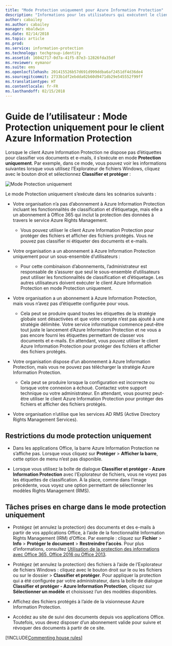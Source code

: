```yaml
---
title: "Mode Protection uniquement pour Azure Information Protection"
description: "Informations pour les utilisateurs qui exécutent le client Azure Information Protection en mode protection uniquement."
author: cabailey
ms.author: cabailey
manager: mbaldwin
ms.date: 02/14/2018
ms.topic: article
ms.prod: 
ms.service: information-protection
ms.technology: techgroup-identity
ms.assetid: 16042717-0d7a-41f5-87e3-12826fda35df
ms.reviewer: eymanor
ms.suite: ems
ms.openlocfilehash: 201415526b57d691d999ddba6af2451df4d36de4
ms.sourcegitcommit: 2733b1df2ebdda02b60d9471db29e545552f99ff
ms.translationtype: HT
ms.contentlocale: fr-FR
ms.lasthandoff: 02/15/2018
---
```

# <a name="user-guide-protection-only-mode-for-the-azure-information-protection-client"></a>Guide de l’utilisateur : Mode Protection uniquement pour le client Azure Information Protection

Lorsque le client Azure Information Protection ne dispose pas d’étiquettes pour classifier vos documents et e-mails, il s’exécute en mode **Protection uniquement**. Par exemple, dans ce mode, vous pouvez voir les informations suivantes lorsque vous utilisez l’Explorateur de fichiers Windows, cliquez avec le bouton droit et sélectionnez **Classifier et protéger** :

![Mode Protection uniquement](../media/protection-only-mode.png)

Le mode Protection uniquement s’exécute dans les scénarios suivants :

- Votre organisation n’a pas d’abonnement à Azure Information Protection incluant les fonctionnalités de classification et d’étiquetage, mais elle a un abonnement à Office 365 qui inclut la protection des données à travers le service Azure Rights Management. 
    
    - Vous pouvez utiliser le client Azure Information Protection pour protéger des fichiers et afficher des fichiers protégés. Vous ne pouvez pas classifier ni étiqueter des documents et e-mails.

- Votre organisation a un abonnement à Azure Information Protection uniquement pour un sous-ensemble d’utilisateurs :
    
    - Pour cette combinaison d’abonnements, l’administrateur est responsable de s’assurer que seul le sous-ensemble d’utilisateurs peut utiliser les fonctionnalités de classification et d’étiquetage. Les autres utilisateurs doivent exécuter le client Azure Information Protection en mode Protection uniquement. 

- Votre organisation a un abonnement à Azure Information Protection, mais vous n’avez pas d’étiquette configurée pour vous.
    
    - Cela peut se produire quand toutes les étiquettes de la stratégie globale sont désactivées et que votre compte n’est pas ajouté à une stratégie délimitée. Votre service informatique commence peut-être tout juste le lancement d’Azure Information Protection et ne vous a pas encore fourni les étiquettes permettant de classer vos documents et e-mails. En attendant, vous pouvez utiliser le client Azure Information Protection pour protéger des fichiers et afficher des fichiers protégés.

- Votre organisation dispose d’un abonnement à Azure Information Protection, mais vous ne pouvez pas télécharger la stratégie Azure Information Protection. 
    
    - Cela peut se produire lorsque la configuration est incorrecte ou lorsque votre connexion a échoué. Contactez votre support technique ou votre administrateur. En attendant, vous pourrez peut-être utiliser le client Azure Information Protection pour protéger des fichiers et afficher des fichiers protégés.

- Votre organisation n’utilise que les services AD RMS (Active Directory Rights Management Services). 


## <a name="limitations-for-protection-only-mode"></a>Restrictions du mode protection uniquement

- Dans les applications Office, la barre Azure Information Protection ne s’affiche pas. Lorsque vous cliquez sur **Protéger** > **Afficher la barre**, cette option de menu n’est pas disponible.

- Lorsque vous utilisez la boîte de dialogue **Classifier et protéger - Azure Information Protection** avec l’Explorateur de fichiers, vous ne voyez pas les étiquettes de classification. À la place, comme dans l’image précédente, vous voyez une option permettant de sélectionner les modèles Rights Management (RMS). 

## <a name="supported-tasks-for-protection-only-mode"></a>Tâches prises en charge dans le mode protection uniquement

- Protégez (et annulez la protection) des documents et des e-mails à partir de vos applications Office, à l’aide de la fonctionnalité Information Rights Management (IRM) d’Office. Par exemple : cliquez sur **Fichier** > **Info** > **Protéger le document** > **Restreindre l’accès**. Pour plus d’informations, consultez [Utilisation de la protection des informations avec Office 365, Office 2016 ou Office 2013](../deploy-use/help-users.md).

- Protégez (et annulez la protection) des fichiers à l’aide de l’Explorateur de fichiers Windows : cliquez avec le bouton droit sur le ou les fichiers ou sur le dossier > **Classifier et protéger**. Pour appliquer la protection qui a été configurée par votre administrateur, dans la boîte de dialogue **Classifier et protéger - Azure Information Protection**, cliquez sur **Sélectionner un modèle** et choisissez l’un des modèles disponibles.

- Affichez des fichiers protégés à l’aide de la visionneuse Azure Information Protection.

- Accédez au site de suivi des documents depuis vos applications Office. Toutefois, vous devez disposer d’un abonnement valide pour suivre et révoquer des documents à partir de ce site.

[!INCLUDE[Commenting house rules](../includes/houserules.md)]  
